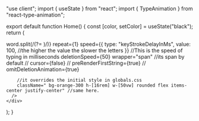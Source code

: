"use client";
import { useState } from "react";
import { TypeAnimation } from "react-type-animation";

export default function Home() {
const [color, setColor] = useState("black");
return (
<div className="container" style={{ color: color, whiteSpace: "pre-line" }}>
<TypeAnimation
sequence={[
`Hello
and welcome to
reactNextLib`,
]}
splitter={(word) => word.split(/(?= )/)}
repeat={1}
speed={{
          type: "keyStrokeDelayInMs",
          value: 100, //the higher the value the slower the letters
        }} //This is the speed of typing in milliseconds
deletionSpeed={50}
wrapper="span" //its span by default
// cursor={false}
// preRenderFirstString={true}
// omitDeletionAnimation={true}

        //it overrides the initial style in globals.css
        className=" bg-orange-300 h-[16rem] w-[50vw] rounded flex items-center justify-center" //same here.
      />
    </div>

);
}
